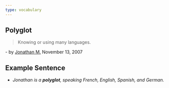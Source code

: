 ```yaml
---
type: vocabulary
---
```

## Polyglot
> Knowing or using many languages. 

\- by [Jonathan M.](https://www.urbandictionary.com/author.php?author=Jonathan%20M.) November 13, 2007

## Example Sentence
- *Jonathan is a __polyglot__, speaking French, English, Spanish, and German.*
